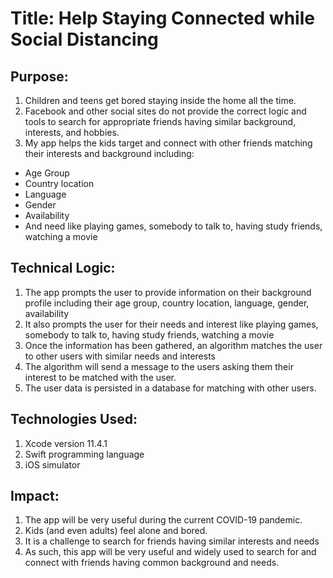 # Title: Help Staying Connected while Social Distancing

## Purpose: 
1. Children and teens get bored staying inside the home all the time. 
1. Facebook and other social sites do not provide the correct logic and tools to search for appropriate friends having similar background, interests, and hobbies.
1. My app helps the kids target and connect with other friends matching their interests and background including:
 - Age Group
 - Country location 
 - Language
 - Gender
 - Availability
 - And need like playing games, somebody to talk to, having study friends, watching a movie

## Technical Logic:
1. The app prompts the user to provide information on their background profile including their age group, country location, language, gender, availability
1. It also prompts the user for their needs and interest like playing games, somebody to talk to, having study friends, watching a movie
1. Once the information has been gathered, an algorithm matches the user to other users with similar needs and interests
1. The algorithm will send a message to the users asking them their interest to be matched with the user.
1. The user data is persisted in a database for matching with other users.

## Technologies Used:
1. Xcode version 11.4.1
1. Swift programming language
1. iOS simulator

## Impact: 
1. The app will be very useful during the current COVID-19 pandemic. 
1. Kids (and even adults) feel alone and bored.
1. It is a challenge to search for friends having similar interests and needs
1. As such, this app will be very useful and widely used to search for and connect with friends having common background and needs.

